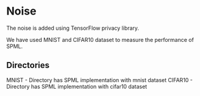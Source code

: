 # Noise

The noise is added using TensorFlow privacy library.

We have used MNIST and CIFAR10 dataset to measure the performance of SPML.

## Directories
MNIST - Directory has SPML implementation with mnist dataset
CIFAR10 - Directory has SPML implementation with cifar10 dataset  
